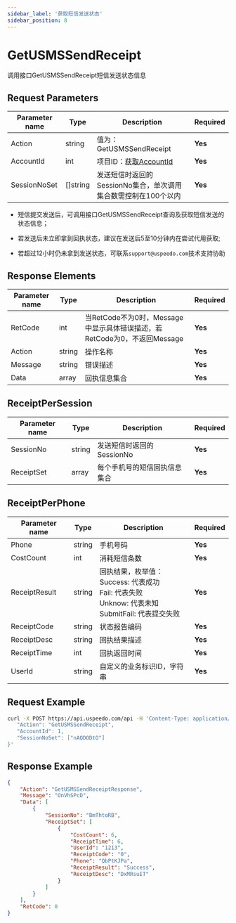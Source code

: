 ```yaml
---
sidebar_label: '获取短信发送状态'
sidebar_position: 8
---
```


# GetUSMSSendReceipt

调用接口GetUSMSSendReceipt短信发送状态信息

## Request Parameters

|Parameter name| Type |Description|Required|
|---|---|---|---|
|Action| string | 值为：GetUSMSSendReceipt |**Yes**|
|AccountId | int | 项目ID：[获取AccountId](./index.md)  | **Yes** |
|SessionNoSet| []string |发送短信时返回的SessionNo集合，单次调用集合数需控制在100个以内|**Yes**|

- 短信提交发送后，可调用接口GetUSMSSendReceipt查询及获取短信发送的状态信息；

- 若发送后未立即拿到回执状态，建议在发送后5至10分钟内在尝试代用获取;

- 若超过12小时仍未拿到发送状态，可联系`support@uspeedo.com`技术支持协助

## Response Elements

|Parameter name|Type|Description|Required|
|---|---|---|---|
|RetCode|int|当RetCode不为0时，Message中显示具体错误描述，若RetCode为0，不返回Message|**Yes**|
|Action|string|操作名称|**Yes**|
|Message|string|错误描述|**Yes**|
|Data|array|回执信息集合|**Yes**|

## ReceiptPerSession

|Parameter name|Type|Description|Required|
|---|---|---|---|
|SessionNo|string|发送短信时返回的SessionNo|**Yes**|
|ReceiptSet|array|每个手机号的短信回执信息集合|**Yes**|

## ReceiptPerPhone

|Parameter name|Type| Description |Required|
|---|---|---|---|
|Phone|string| 手机号码 |**Yes**|
|CostCount|int| 消耗短信条数 |**Yes**|
|ReceiptResult|string| 回执结果，枚举值：<br/>  Success: 代表成功 <br/>  Fail: 代表失败  <br/>  Unknow: 代表未知 <br/>  SubmitFail: 代表提交失败 |**Yes**|
|ReceiptCode|string| 状态报告编码 |**Yes**|
|ReceiptDesc|string| 回执结果描述 |**Yes**|
|ReceiptTime|int| 回执返回时间 |**Yes**|
|UserId|string| 自定义的业务标识ID，字符串 |**Yes**|

## Request Example

```bash
curl -X POST https://api.uspeedo.com/api -H 'Content-Type: application/json' -d '{
   "Action": "GetUSMSSendReceipt",
   "AccountId": 1,
   "SessionNoSet": ["nAQDODtO"]
}'
```

## Response Example

```json
{
    "Action": "GetUSMSSendReceiptResponse", 
    "Message": "OnVhSPcD", 
    "Data": [
        {
            "SessionNo": "BmThtoRB", 
            "ReceiptSet": [
                {
                    "CostCount": 6, 
                    "ReceiptTime": 6, 
                    "UserId": "1213", 
                    "ReceiptCode": "0", 
                    "Phone": "QbPtKJPa", 
                    "ReceiptResult": "Success", 
                    "ReceiptDesc": "DxMRsuET"
                }
            ]
        }
    ], 
    "RetCode": 0
}
```